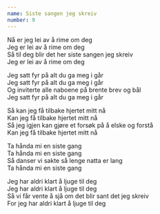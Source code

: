 ```yaml
---
name: Siste sangen jeg skreiv
number: 9
---
```


Nå er jeg lei av å rime om deg  
Jeg er lei av å rime om deg  
Så til deg blir det her siste sangen jeg skreiv  
Jeg er lei av å rime om deg

Jeg satt fyr på alt du ga meg i går  
Jeg satt fyr på alt du ga meg i går  
Og inviterte alle naboene på brente brev og bål  
Jeg satt fyr på alt du ga meg i går

Så kan jeg få tilbake hjertet mitt nå  
Kan jeg få tilbake hjertet mitt nå  
Så jeg igjen kan gjøre et forsøk på å elske og forstå  
Kan jeg få tilbake hjertet mitt nå

Ta hånda mi en siste gang  
Ta hånda mi en siste gang  
Så danser vi sakte så lenge natta er lang  
Ta hånda mi en siste gang

Jeg har aldri klart å ljuge til deg  
Jeg har aldri klart å ljuge til deg  
Så vi får vente å sjå om det blir sant det jeg skreiv  
For jeg har aldri klart å ljuge til deg
